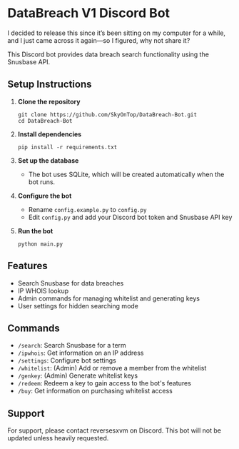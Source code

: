 # DataBreach V1 Discord Bot

I decided to release this since it’s been sitting on my computer for a while, and I just came across it again—so I figured, why not share it?

This Discord bot provides data breach search functionality using the Snusbase API.

## Setup Instructions

1. **Clone the repository**
   ```
   git clone https://github.com/SkyOnTop/DataBreach-Bot.git
   cd DataBreach-Bot
   ```

2. **Install dependencies**
   ```
   pip install -r requirements.txt
   ```

3. **Set up the database**
   - The bot uses SQLite, which will be created automatically when the bot runs.

4. **Configure the bot**
   - Rename `config.example.py` to `config.py`
   - Edit `config.py` and add your Discord bot token and Snusbase API key

5. **Run the bot**
   ```
   python main.py
   ```

## Features

- Search Snusbase for data breaches
- IP WHOIS lookup
- Admin commands for managing whitelist and generating keys
- User settings for hidden searching mode

## Commands

- `/search`: Search Snusbase for a term
- `/ipwhois`: Get information on an IP address
- `/settings`: Configure bot settings
- `/whitelist`: (Admin) Add or remove a member from the whitelist
- `/genkey`: (Admin) Generate whitelist keys
- `/redeem`: Redeem a key to gain access to the bot's features
- `/buy`: Get information on purchasing whitelist access

## Support

For support, please contact reversesxvm on Discord. This bot will not be updated unless heavily requested.
